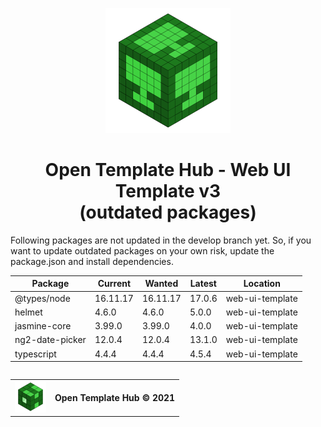 <p align="center">
  <a href="https://opentemplatehub.com">
    <img src="https://raw.githubusercontent.com/open-template-hub/open-template-hub.github.io/master/assets/logo/ui/web-ui-logo.png" alt="Logo" width=200>
  </a>
</p>


<h1 align="center">
Open Template Hub - Web UI Template v3
  <br/>
(outdated packages)
</h1>

Following packages are not updated in the develop branch yet. So, if you want to update outdated packages on your own risk, update the package.json and install dependencies.

| Package | Current | Wanted | Latest | Location |
| --- | --- | --- | --- | --- |
| @types/node | 16.11.17 | 16.11.17 | 17.0.6 | web-ui-template |
| helmet | 4.6.0 | 4.6.0 | 5.0.0 | web-ui-template |
| jasmine-core | 3.99.0 | 3.99.0 | 4.0.0 | web-ui-template |
| ng2-date-picker | 12.0.4 | 12.0.4 | 13.1.0 | web-ui-template |
| typescript | 4.4.4 | 4.4.4 | 4.5.4 | web-ui-template |

<table align="right"><tr><td><a href="https://opentemplatehub.com"><img src="https://raw.githubusercontent.com/open-template-hub/open-template-hub.github.io/master/assets/logo/brand-logo.png" width="50px" alt="oth"/></a></td><td><b>Open Template Hub © 2021</b></td></tr></table>

